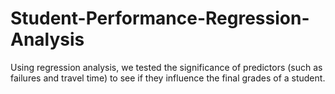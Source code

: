 # Student-Performance-Regression-Analysis
 Using regression analysis, we tested the significance of predictors (such as failures and travel time) to see if they influence the final grades of a student.
